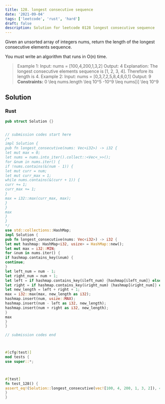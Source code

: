 ```yaml
---
title: 128. longest consecutive sequence
date: '2021-09-04'
tags: ['leetcode', 'rust', 'hard']
draft: false
description: Solution for leetcode 0128 longest consecutive sequence
---
```




Given an unsorted array of integers nums, return the length of the longest consecutive elements sequence.

You must write an algorithm that runs in O(n) time.



>   Example 1:
>   Input: nums <TeX>=</TeX> [100,4,200,1,3,2]
>   Output: 4
>   Explanation: The longest consecutive elements sequence is [1, 2, 3, 4]. Therefore its length is 4.
>   Example 2:
>   Input: nums <TeX>=</TeX> [0,3,7,2,5,8,4,6,0,1]
>   Output: 9
**Constraints:**
>   	0 <TeX>\leq</TeX> nums.length <TeX>\leq</TeX> 10^5
>   	-10^9 <TeX>\leq</TeX> nums[i] <TeX>\leq</TeX> 10^9


## Solution


### Rust
```rust
pub struct Solution {}


// submission codes start here
/*
impl Solution {
pub fn longest_consecutive(nums: Vec<i32>) -> i32 {
let mut max = 0;
let nums = nums.into_iter().collect::<Vec<_>>();
for &num in nums.iter() {
if !nums.contains(&(num - 1)) {
let mut curr = num;
let mut curr_max = 1;
while nums.contains(&(curr + 1)) {
curr += 1;
curr_max += 1;
}
max = i32::max(curr_max, max);
}
}
max
}
}
*/
use std::collections::HashMap;
impl Solution {
pub fn longest_consecutive(nums: Vec<i32>) -> i32 {
let mut hashmap: HashMap<i32, usize> = HashMap::new();
let mut max = i32::MIN;
for &num in nums.iter() {
if hashmap.contains_key(&num) {
continue;
}
let left_num = num - 1;
let right_num = num + 1;
let left = if hashmap.contains_key(&left_num) {hashmap[&left_num]} else {0};
let right = if hashmap.contains_key(&right_num) {hashmap[&right_num]} else {0};
let new_length = left + right + 1;
max = i32::max(max, new_length as i32);
hashmap.insert(num, usize::MAX);
hashmap.insert(num - left as i32, new_length);
hashmap.insert(num + right as i32, new_length);
}
max
}
}

// submission codes end



#[cfg(test)]
mod tests {
use super::*;



#[test]
fn test_128() {
assert_eq!(Solution::longest_consecutive(vec![100, 4, 200, 1, 3, 2]), 4)
}
}

```

